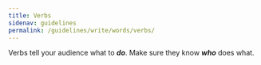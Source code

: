 ```yaml
---
title: Verbs
sidenav: guidelines
permalink: /guidelines/write/words/verbs/
---
```


Verbs tell your audience what to **_do_**. Make sure they know **_who_** does what.
